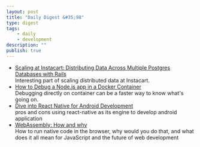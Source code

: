 ```yaml
---
layout: post
title: "Daily Digest &#35;98"
type: digest
tags: 
    - daily
    - development
description: ""
publish: true
---
```


- [Scaling at Instacart: Distributing Data Across Multiple Postgres Databases with Rails](https://tech.instacart.com/scaling-at-instacart-distributing-data-across-multiple-postgres-databases-with-rails-13b1e4eba202)    
Interesting part of scaling distributed data at Instacart.
- [How to Debug a Node.js app in a Docker Container](https://blog.risingstack.com/how-to-debug-a-node-js-app-in-a-docker-container/)   
Debugging directly on container can be a faster way to know what's going on.
- [Dive into React Native for Android Development](https://www.toptal.com/react-native/react-native-for-android-development)   
pros and cons using react-native as its engine to develop android application
- [WebAssembly: How and why](https://blog.logrocket.com/webassembly-how-and-why-559b7f96cd71)   
How to run native code in the browser, why would you do that, and what does it all mean for JavaScript and the future of web development